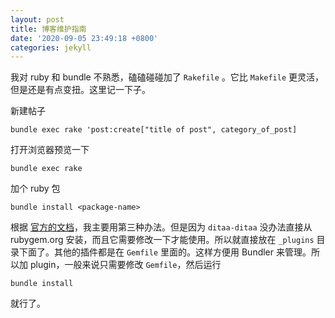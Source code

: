 ```yaml
---
layout: post
title: 博客维护指南
date: '2020-09-05 23:49:18 +0800'
categories: jekyll
---
```


我对 ruby 和 bundle 不熟悉，磕磕碰碰加了 ``Rakefile`` 。它比 ``Makefile`` 更灵活，但是还是有点变扭。这里记一下子。

新建帖子

``` shell
bundle exec rake 'post:create["title of post", category_of_post]
```

打开浏览器预览一下

``` shell
bundle exec rake
```

加个 ruby 包

``` shell
bundle install <package-name>
```

根据 [官方的文档][1]，我主要用第三种办法。但是因为 ``ditaa-ditaa`` 没办法直接从 rubygem.org 安装，而且它需要修改一下才能使用。所以就直接放在 ``_plugins`` 目录下面了。其他的插件都是在 ``Gemfile`` 里面的。这样方便用 Bundler 来管理。所以加 plugin，一般来说只需要修改 ``Gemfile``，然后运行

``` shell
bundle install
```

就行了。


[1]: https://jekyllrb.com/docs/plugins/installation/

